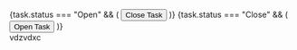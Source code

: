    <div className="flex flex-col sm:flex-row justify-end mb-4">
              {task.status === "Open" && (
                <button
                  className="px-4 py-1.5 bg-slate-800 text-white rounded-lg focus:outline-none ml-2"
                  onClick={handleIssueClose}
                >
                  Close Task
                </button>
              )}
              {task.status === "Close" && (
                <button
                  className="px-4 py-1.5 bg-slate-800 text-white rounded-lg focus:outline-none ml-2"
                  onClick={handleTaskStatusChange}
                >
                  Open Task
                </button>
              )}
            </div>
            vdzvdxc